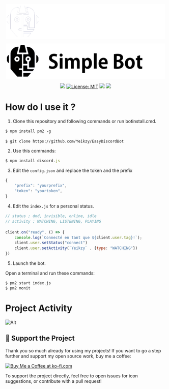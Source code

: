 <p align="center"><img align="center" width="500" src="./.github/assets/header-white.png#gh-dark-mode-only"/></p>
<p align="center"><img align="center" width="500" src="./.github/assets/header-black.png#gh-light-mode-only"/></p>

<p align="center"> 
<a href="https://github.com/Yeikzy/EasyDiscordBot"><img src="https://img.shields.io/github/languages/top/Yeikzy/EasyDiscordBot"></a>
        <a href="https://opensource.org/licenses/MIT"><img src="https://img.shields.io/github/license/Yeikzy/EasyDiscordBot" alt="License: MIT"></a>
   <img src="https://img.shields.io/github/stars/Yeikzy/EasyDiscordBot"/>
   <img src="https://img.shields.io/github/forks/Yeikzy/EasyDiscordBot"/>

</p>
</div>

</div>

# How do I use it ?

1. Clone this repository and following commands or run botinstall.cmd.
```
$ npm install pm2 -g

$ git clone https://github.com/Yeikzy/EasyDiscordBot
```

2. Use this commands:

```js 
$ npm install discord.js
```

3. Edit the ``config.json`` and replace the token and the prefix

```js
{
    "prefix": "yourprefix",
    "token": "yourtoken",
}
```

4. Edit the ``index.js`` for a personal status.

```js
// status ; dnd, invisible, online, idle
// activity ; WATCHING, LISTENING, PLAYING

client.on("ready", () => {
    console.log(`Connecté en tant que ${client.user.tag}!`);
    client.user.setStatus("connect")
    client.user.setActivity(`Yeikzy` , {type: "WATCHING"})
})
```

5. Launch the bot.

Open a terminal and run these commands:
```
$ pm2 start index.js
$ pm2 monit
```

# Project Activity

![Alt](https://repobeats.axiom.co/api/embed/15556c445712dbddf3baa88a4950db1faf8e6e69.svg "Repobeats analytics image")

## 💖 Support the Project

Thank you so much already for using my projects! If you want to go a step further and support my open source work, buy me a coffee:

<a href='https://ko-fi.com/Yeikzy' target='_blank'><img height='36' style='border:0px;height:36px;' src='https://cdn.ko-fi.com/cdn/kofi1.png?v=3' border='0' alt='Buy Me a Coffee at ko-fi.com' /></a>

To support the project directly, feel free to open issues for icon suggestions, or contribute with a pull request!
